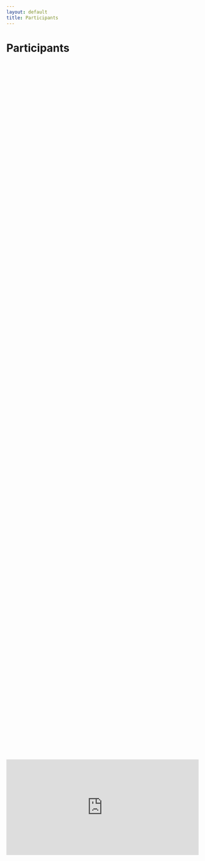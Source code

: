 ```yaml
---
layout: default
title: Participants
---
```


<div class="post">
	<h1 class="pageTitle">Participants</h1>
</div>

<div style="display: flex; justify-content: center; align-items: center; height: 100%;">
    <iframe width="592" height="250" frameborder="0" scrolling="no" src="https://onedrive.live.com/embed?resid=566141491218E6C9%211836&authkey=%21AN_z1_bMQcOO5D4&em=2&wdAllowInteractivity=False&Item=Table1&wdHideGridlines=True&wdDownloadButton=True&wdInConfigurator=True&wdInConfigurator=True"></iframe>
</div>


